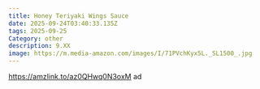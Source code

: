 ```yaml
---
title: Honey Teriyaki Wings Sauce
date: 2025-09-24T03:40:33.135Z
tags: 2025-09-25
Category: other
description: 9.XX
image: https://m.media-amazon.com/images/I/71PVchKyx5L._SL1500_.jpg
---
```

https://amzlink.to/az0QHwq0N3oxM         ad